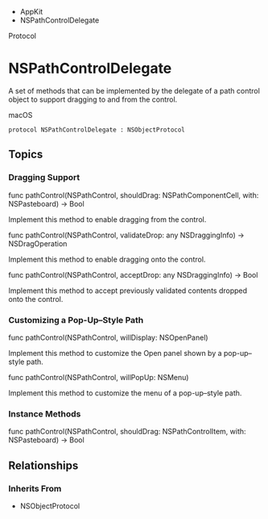 

- AppKit
-  NSPathControlDelegate 

Protocol

# NSPathControlDelegate

A set of methods that can be implemented by the delegate of a path control object to support dragging to and from the control.

macOS

``` source
protocol NSPathControlDelegate : NSObjectProtocol
```

## Topics

### Dragging Support

func pathControl(NSPathControl, shouldDrag: NSPathComponentCell, with: NSPasteboard) -> Bool

Implement this method to enable dragging from the control.

func pathControl(NSPathControl, validateDrop: any NSDraggingInfo) -> NSDragOperation

Implement this method to enable dragging onto the control.

func pathControl(NSPathControl, acceptDrop: any NSDraggingInfo) -> Bool

Implement this method to accept previously validated contents dropped onto the control.

### Customizing a Pop-Up–Style Path

func pathControl(NSPathControl, willDisplay: NSOpenPanel)

Implement this method to customize the Open panel shown by a pop-up–style path.

func pathControl(NSPathControl, willPopUp: NSMenu)

Implement this method to customize the menu of a pop-up–style path.

### Instance Methods

func pathControl(NSPathControl, shouldDrag: NSPathControlItem, with: NSPasteboard) -> Bool

## Relationships

### Inherits From

- NSObjectProtocol


